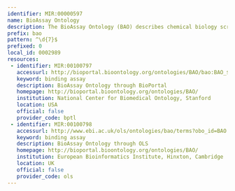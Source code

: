 ```yaml
---
identifier: MIR:00000597
name: BioAssay Ontology
description: The BioAssay Ontology (BAO) describes chemical biology screening assays and their results including high-throughput screening (HTS) data for the purpose of categorizing assays and data analysis.
prefix: bao
pattern: ^\d{7}$
prefixed: 0
local_id: 0002989
resources:
 - identifier: MIR:00100797
   accessurl: http://bioportal.bioontology.org/ontologies/BAO/bao:BAO_${lid}
   keyword: binding assay
   description: BioAssay Ontology through BioPortal
   homepage: http://bioportal.bioontology.org/ontologies/BAO/
   institution: National Center for Biomedical Ontology, Stanford
   location: USA
   official: false
   provider_code: bptl
 - identifier: MIR:00100798
   accessurl: http://www.ebi.ac.uk/ols/ontologies/bao/terms?obo_id=BAO:${lid}
   keyword: binding assay
   description: BioAssay Ontology through OLS
   homepage: http://bioportal.bioontology.org/ontologies/BAO/
   institution: European Bioinformatics Institute, Hinxton, Cambridge
   location: UK
   official: false
   provider_code: ols
---
```

